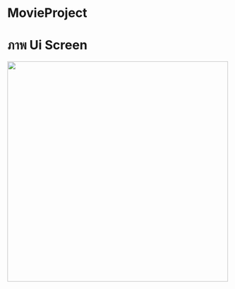 # MovieProject

# ภาพ Ui Screen

<img src="https://github.com/user-attachments/assets/5c56a999-fb82-4b2b-9b68-af8f4dcc9f65" width="500">
